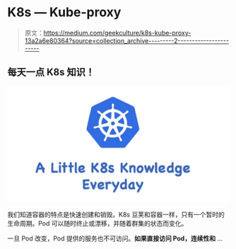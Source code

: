 # K8s — Kube-proxy

> 原文：<https://medium.com/geekculture/k8s-kube-proxy-13a2a6e80364?source=collection_archive---------2----------------------->

## 每天一点 K8s 知识！

![](img/a7fd008045a2ea0909b664416426794e.png)

我们知道容器的特点是快速创建和销毁。K8s 豆荚和容器一样，只有一个暂时的生命周期。Pod 可以随时终止或漂移，并随着群集的状态而变化。

一旦 Pod 改变，Pod 提供的服务也不可访问。**如果直接访问 Pod，连续性和** …